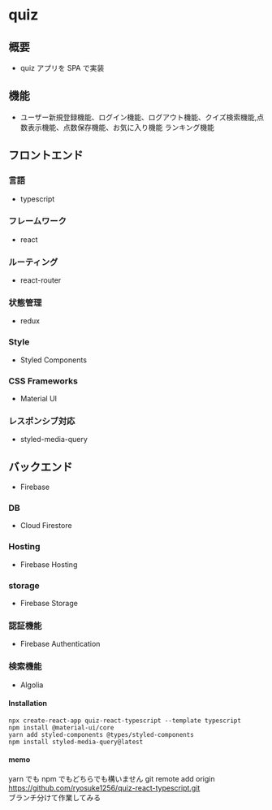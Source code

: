# quiz

## 概要

- quiz アプリを SPA で実装

## 機能

- ユーザー新規登録機能、ログイン機能、ログアウト機能、クイズ検索機能,点数表示機能、点数保存機能、お気に入り機能 ランキング機能

## フロントエンド　

### 言語

- typescript

### フレームワーク

- react

### ルーティング

- react-router

### 状態管理

- redux

### Style

- Styled Components

### CSS Frameworks

- Material UI

### レスポンシブ対応

- styled-media-query

## バックエンド

- Firebase

### DB

- Cloud Firestore

### Hosting

- Firebase Hosting

### storage

- Firebase Storage

### 認証機能

- Firebase Authentication

### 検索機能

- Algolia

#### Installation

`npx create-react-app quiz-react-typescript --template typescript `  
`npm install @material-ui/core`  
`yarn add styled-components @types/styled-components`  
`npm install styled-media-query@latest`

#### memo

yarn でも npm でもどちらでも構いません
git remote add origin https://github.com/ryosuke1256/quiz-react-typescript.git <br>
ブランチ分けて作業してみる
